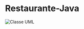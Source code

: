 # Restaurante-Java
![Classe UML](https://user-images.githubusercontent.com/84032696/204434202-58c1cdf9-a186-44ab-8998-f999225dc32b.png)
